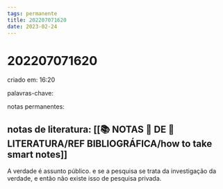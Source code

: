 ```yaml
---
tags: permanente
title: 202207071620
date: 2023-02-24
---
```

# 202207071620
criado em: 16:20

palavras-chave:

notas permanentes:

notas de literatura:
[[📚 NOTAS 📖 DE 📘 LITERATURA/REF BIBLIOGRÁFICA/how to take smart notes]]
---

A verdade é assunto público. e se a pesquisa se trata da investigação da verdade, e então não existe isso de pesquisa privada.

